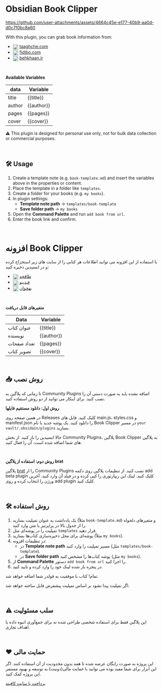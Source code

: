 # Obsidian Book Clipper

https://github.com/user-attachments/assets/4664c45e-e177-40b9-aa0d-d0c7f0bc8a60


With this plugin, you can grab book information from:
- <img src="https://www.google.com/s2/favicons?sz=64&amp;domain=https%3a%2f%2ftaaghche.com%2f" width="18px" height="18px" align="center"> [taaghche.com](https://taaghche.com/)
- <img src="https://www.google.com/s2/favicons?sz=64&amp;domain=https%3a%2f%2ffidibo.com%2f" width="18px" height="18px" align="center"> [fidibo.com](https://fidibo.com/)
- <img src="https://www.google.com/s2/favicons?sz=64&amp;domain=https%3a%2f%2fbehkhaan.ir%2f" width="18px" height="18px" align="center"> [behkhaan.ir](https://behkhaan.ir/)


<br>

**Available Variables**

| data   | Variable           |
| ------ | ------------------ |
| title  | {{title}}  |
| author | {{author}} |
| pages  | {{pages}}  |
| cover  | {{cover}}  |


⚠️ This plugin is designed for personal use only, not for bulk data collection or commercial purposes.

<br>

## 🛠️ Usage
1. Create a template note (e.g. `book-template.md`) and insert the variables above in the properties or content.
2. Place the template in a folder like `templates`.
3. Create a folder for your books (e.g. `my books`).
4. In plugin settings:
    - **Template note path** → `templates/book-template`
    - **Save folder path** → `my books`
5. Open the **Command Palette** and run `add book from url`.
6. Enter the book link and confirm.

<br>



# افزونه Book Clipper
با استفاده از این افزونه می توانید اطلاعات هر کتابی را از سایت های زیر استخراج کرده و در ابسیدین ذخیره کنید:

- <img src="https://www.google.com/s2/favicons?sz=64&amp;domain=https%3a%2f%2ftaaghche.com%2f" width="18px" height="18px" align="center"> [طاقچه](https://taaghche.com/)
- <img src="https://www.google.com/s2/favicons?sz=64&amp;domain=https%3a%2f%2ffidibo.com%2f" width="18px" height="18px" align="center"> [فیدیبو](https://fidibo.com/)
- <img src="https://www.google.com/s2/favicons?sz=64&amp;domain=https%3a%2f%2fbehkhaan.ir%2f" width="18px" height="18px" align="center"> [بهخوان](https://behkhaan.ir/)

<br>

**متغیر‌های قابل دریافت**

| Data        | Variable              |
| ----------- | ------------------ |
| عنوان کتاب  | {{title}}  |
| نویسنده     | {{author}} |
| تعداد صفحات | {{pages}}  |
| تصویر کتاب  | {{cover}}  |


<br>

## 📥 روش نصب
تا زمانی که پلاگین به Community Plugins اضافه نشده باید به صورت دستی آن را نصب کنید. برای اینکار می توانید از دو روش استفاده کنید.

**روش اول: دانلود مستقیم فایلها**

در همین صفحه روی Releases کلیک کنید. فایل های main.js، styles.css و manifest.json را دانلود کنید. یک پوشه جدید با نام Book Clipper در مسیر `your vault/.obsidain/plugins` بسازید.

حالا ابسیدین را باز کنید. از بخش Community Plugins، پلاگین Book Clipper به پلاگین های شما اضافه شده است، آن را فعال کنید.

<br>

**روش دوم: استفاده از پلاگین brat**

پلاگین [brat](https://github.com/TfTHacker/obsidian42-brat) را از Community Plugins نصب کنید. از تنظیمات پلاگین روی دکمه add beta plugin کلیک کنید. لینک این ریپازتوری را کپی کرده و در فیلد آن وارد کنید. آخرین ورژن را انتخاب کرده و روی add plugin کلیک کنید. 


<br>

## 🛠️ روش استفاده 
1. یک یادداشت به عنوان تمپلیت بسازید (مثلاً `book-template.md`) و متغیرهای دلخواه را از جدول بالا در پراپرتیز یا متن وارد کنید.
2. تمپلیت را در پوشه‌ای مثل `templates` قرار دهید.
3. پوشه‌ای برای محل ذخیره‌سازی کتاب‌ها بسازید (مثلاً `my books`).
4. در تنظیمات افزونه:
	- در **Template note path** مسیر تمپلیت را وارد کنید (مثل `templates/book-template`).
	- در **Save folder path** پوشه کتاب‌ها را مشخص کنید (مثل `my books`).
5. از **Command Palette** دستور `add book from url` را اجرا کنید.
6. در پنجره باز شده لینک خود را وارد کرده و تایید کنید.

تمام! کتاب با موفقیت به فولدر شما اضافه خواهد شد.

اگر تمپلیت پیدا نشود بر اساس تمپلیت پیشفرض فایل ساخته خواهد شد.

<br>

## ⚠️ سلب مسئولیت
این پلاگین فقط برای استفاده شخصی طراحی شده نه برای جمع‌آوری انبوه داده یا اهداف تجاری.

<br>

## ❤️ حمایت مالی
این پروژه به صورت رایگان عرضه شده تا همه بدون محدودیت از آن استفاده کنند. اگر این ابزار برای شما مفید بوده می توانید با حمایت مالی(دونیت) به توسعه و بهبود مستمر این پروژه کمک کنید.

[پرداخت با سایت کافیته](https://www.coffeete.ir/ifard)

